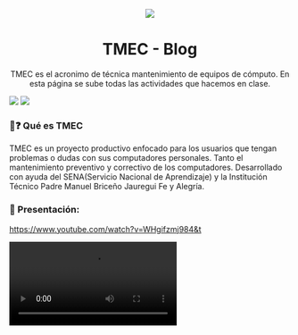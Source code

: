 

<p align="center">
  <img src="https://firebasestorage.googleapis.com/v0/b/tmec-api.appspot.com/o/images%2Ficon.png?alt=media&token=94753675-3700-40b4-9d77-a49531d24d4c" />
  <h1 align="center">TMEC - Blog</h1>
</p>


<p align="center">
  TMEC es el acronimo de técnica mantenimiento de equipos de cómputo. En esta página se sube todas las actividades que hacemos en clase.
</p>

<img src="https://firebasestorage.googleapis.com/v0/b/tmec-api.appspot.com/o/2.jpg?alt=media&token=62650b79-419c-4976-910f-9d281b7a5871" />
<img src="https://firebasestorage.googleapis.com/v0/b/tmec-api.appspot.com/o/3.jpg?alt=media&token=265e034d-de33-43b3-acde-2a68e1bc1207" />

### 🏸❓ Qué es TMEC

TMEC es un proyecto productivo enfocado para los usuarios que tengan problemas o dudas con sus computadores personales. Tanto el mantenimiento preventivo y correctivo de los computadores. Desarrollado con ayuda del SENA(Servicio Nacional de Aprendizaje) y la Institución Técnico Padre Manuel Briceño Jauregui Fe y Alegría.


### 🎦 Presentación:
<p><a href="https://www.youtube.com/watch?v=WHgifzmj984&t" target="_blank">https://www.youtube.com/watch?v=WHgifzmj984&t</a></p>

<video src="https://firebasestorage.googleapis.com/v0/b/tmec-api.appspot.com/o/VIDEOTUTORIAL%20-%20Proyecto%20Productivo%20SENA%20-%20TMEC.mp4?alt=media&token=7128c621-7833-4efa-8347-4d4596ef3687" />


### 👬 Equipo de trabajo:
* Andrés Alfonso Parra Garzón
* Cristian Quintero Sua
* Jose Luis Tarazona
* Jairo Blanco
* Sebastian Caceres


### 💻 Tecnologías Usadas

* NextJS
* React
* Firebase
* Disqus
